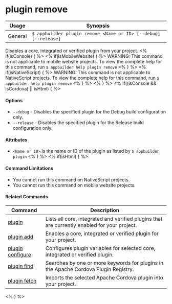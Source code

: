 plugin remove
==========

Usage | Synopsis
------|-------
General | `$ appbuilder plugin remove <Name or ID> [--debug] [--release]`

Disables a core, integrated or verified plugin from your project.
<% if(isConsole) { %>
<% if(isMobileWebsite) { %>
WARNING: This command is not applicable to mobile website projects. To view the complete help for this command, run `$ appbuilder help plugin remove`
<% } %>
<% if(isNativeScript) { %>
WARNING: This command is not applicable to NativeScript projects. To view the complete help for this command, run `$ appbuilder help plugin remove`
<% } %>
<% } %>
<% if((isConsole && isCordova) || isHtml) { %>
#### Options
* `--debug` - Disables the specified plugin for the Debug build configuration only. 
* `--release` - Disables the specified plugin for the Release build configuration only.

#### Attributes
* `<Name or ID>` is the name or ID of the plugin as listed by `$ appbuilder plugin`
<% } %>
<% if(isHtml) { %> 
#### Command Limitations

* You cannot run this command on NativeScript projects.
* You cannot run this command on mobile website projects.

#### Related Commands

Command | Description
----------|----------
[plugin](plugin.html) | Lists all core, integrated and verified plugins that are currently enabled for your project.
[plugin add](plugin-add.html) | Enables a core, integrated or verified plugin for your project.
[plugin configure](plugin-configure.html) | Configures plugin variables for selected core, integrated or verified plugin.
[plugin find](plugin-find.html) | Searches by one or more keywords for plugins in the Apache Cordova Plugin Registry.
[plugin fetch](plugin-fetch.html) | Imports the selected Apache Cordova plugin into your project.
<% } %>